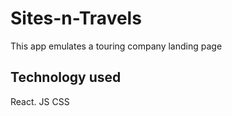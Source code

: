 # Sites-n-Travels

This app emulates a touring company landing page

## Technology used

React.
JS
CSS


